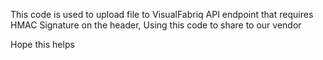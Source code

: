 This code is used to upload file to VisualFabriq API endpoint that requires HMAC Signature on the header,
Using this code to share to our vendor

Hope this helps
